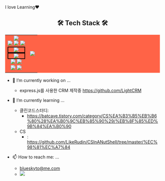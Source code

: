 I love Learning❤

<div class="body-2" align="center">
 <h2> 🛠 Tech Stack 🛠 </h2>
 <table style="background-color: tomato;">
   <tr style="background-color: tomato;">
    <td align="center">
    <div>
      <img src="https://img.shields.io/badge/visual studio code-007ACC?style=for-the-badge&logo=visualstudiocode&logoColor=white"/>
    </div>
    <div>
      <img src="https://img.shields.io/badge/markdown-000000?style=for-the-badge&logo=markdown&logoColor=white"/>
      <img src="https://img.shields.io/badge/html5-E34F26?style=for-the-badge&logo=html5&logoColor=white"/> 
      <img src="https://img.shields.io/badge/css-1572B6?style=for-the-badge&logo=css3&logoColor=white"/>
    </div>
    <div>
     <div style="border: 2px solid black;">
      <img src="https://img.shields.io/badge/javascript-F7DF1E?style=for-the-badge&logo=javascript&logoColor=white"/>
     </div>
     <div style="border: 2px solid black;">
      <img src="https://img.shields.io/badge/typescript-ffffff?style=for-the-badge&logo=typescript&logoColor=007ACC"/>
     </div>
    </div>
    <div>
      <img src="https://img.shields.io/badge/express-fff?style=for-the-badge&logo=express&logoColor=black"/>
      <img src="https://img.shields.io/badge/mysql-4479A1?style=for-the-badge&logo=mysql&logoColor=white"/>
    </div>
    <div>
      <img src="https://img.shields.io/badge/github-181717?style=for-the-badge&logo=github&logoColor=white"/>
      <img src="https://img.shields.io/badge/git-F05032?style=for-the-badge&logo=git&logoColor=white"/>
    </div>
    </td>
    <td>
     <img src="https://github-readme-stats.vercel.app/api?username=LikeRudin&show_icons=true&theme=radical"/>
    </td>
   </tr>
 </table>
</div>


- 🔭 I’m currently working on ...
    -  express.js를 사용한 CRM 제작중 https://github.com/LightCRM
 
- 🌱 I’m currently learning ... 
  -  클린코드스터디:
      -  https://batcave.tistory.com/category/CS%EA%B3%B5%EB%B6%80%28%EA%B0%9C%EB%85%90%29/%EB%8F%85%ED%9B%84%EA%B0%90
  -  CS
      -  : https://github.com/LikeRudin/CSInANutShell/tree/master/%EC%98%81%EC%A7%84

- 📫 How to reach me: ...
    - blueskyto@me.com
    -   <a href="https://www.linkedin.com/in/young-jin-shin-680756279/
  "> <img src="https://img.shields.io/badge/linkedin-007ACC?style=for-the-badge&logo=linkedin&logoColor=white"/></a>

